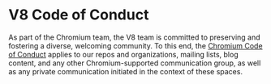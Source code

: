 # V8 Code of Conduct

As part of the Chromium team, the V8 team is committed to preserving and
fostering a diverse, welcoming community. To this end, the [Chromium Code of
Conduct](https://chromium.googlesource.com/chromium/src/+/master/CODE_OF_CONDUCT.md)
applies to our repos and organizations, mailing lists, blog content, and any
other Chromium-supported communication group, as well as any private
communication initiated in the context of these spaces.
